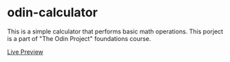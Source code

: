 # odin-calculator
This is a simple calculator that performs basic math operations.
This porject is a part of "The Odin Project" foundations course.

[Live Preview](https://dev-amira-ezz.github.io/odin-calculator/)